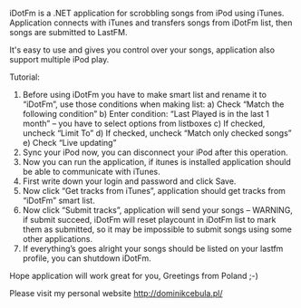 iDotFm is a .NET application for scrobbling songs from iPod using iTunes. Application connects with iTunes and transfers songs from iDotFm list, then songs are submitted to LastFM.

It's easy to use and gives you control over your songs, application also support multiple iPod play.

Tutorial:
1. Before using iDotFm you have to make smart list and rename it to “iDotFm”, use those conditions when making list:
a) Check “Match the following condition”
b) Enter condition: “Last Played is in the last 1 month” – you have to select options from listboxes
c) If checked, uncheck “Limit To”
d) If checked, uncheck “Match only checked songs”
e) Check “Live updating”
2. Sync your iPod now, you can disconnect your iPod after this operation.
3. Now you can run the application, if itunes is installed application should be able to communicate with iTunes.
4. First write down your login and password and click Save.
5. Now click “Get tracks from iTunes”, application should get tracks from “iDotFm” smart list.
6. Now click “Submit tracks”, application will send your songs – WARNING, if submit succeed, iDotFm will reset playcount in iDotFm list to mark them as submitted, so it may be impossible to submit songs using some other applications.
7. If everything’s goes alright your songs should be listed on your lastfm profile, you can shutdown iDotFm.


Hope application will work great for you,
Greetings from Poland ;-)

Please visit my personal website http://dominikcebula.pl/
